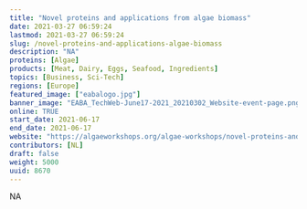 ```yaml
---
title: "Novel proteins and applications from algae biomass"
date: 2021-03-27 06:59:24
lastmod: 2021-03-27 06:59:24
slug: /novel-proteins-and-applications-algae-biomass
description: "NA"
proteins: [Algae]
products: [Meat, Dairy, Eggs, Seafood, Ingredients]
topics: [Business, Sci-Tech]
regions: [Europe]
featured_image: ["eabalogo.jpg"]
banner_image: "EABA_TechWeb-June17-2021_20210302_Website-event-page.png"
online: TRUE
start_date: 2021-06-17
end_date: 2021-06-17
website: "https://algaeworkshops.org/algae-workshops/novel-proteins-and-applications-from-algae-biomass/"
contributors: [NL]
draft: false
weight: 5000
uuid: 8670
---
```

NA
